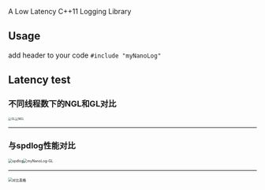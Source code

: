 A Low Latency C++11 Logging Library

## Usage

add header to your code `#include "myNanoLog"`

## Latency test

### 不同线程数下的NGL和GL对比

<img src="https://blog-1301883815.cos.ap-nanjing.myqcloud.com/img/1667320716614.png" alt="GL" style="zoom: 40%;" /><img src="https://blog-1301883815.cos.ap-nanjing.myqcloud.com/img/1667320799329.png" alt="NGL" style="zoom:40%;" />

---

### 与spdlog性能对比

<img src="https://blog-1301883815.cos.ap-nanjing.myqcloud.com/img/image-20221103001010136.png" alt="spdlog" style="zoom:50%;" /><img src="https://blog-1301883815.cos.ap-nanjing.myqcloud.com/img/image-20221103001035224.png" alt="myNanoLog-GL" style="zoom:50%;" />

---

<img src="https://blog-1301883815.cos.ap-nanjing.myqcloud.com/img/image-20221103001154407.png" alt="对比表格" style="zoom:50%;" />